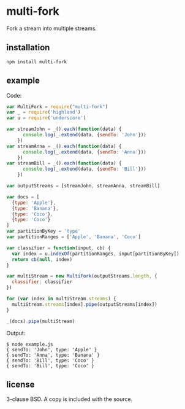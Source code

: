 # multi-fork

Fork a stream into multiple streams.

## installation

```npm install multi-fork```

## example

Code:

```javascript
var MultiFork = require("multi-fork")
var _ = require('highland')
var u = require('underscore')

var streamJohn = _().each(function(data) {
      console.log(_.extend(data, {sendTo: 'John'}))
    })
var streamAnna = _().each(function(data) {
      console.log(_.extend(data, {sendTo: 'Anna'}))
    })
var streamBill = _().each(function(data) {
      console.log(_.extend(data, {sendTo: 'Bill'}))
    })

var outputStreams = [streamJohn, streamAnna, streamBill]

var docs = [
  {type: 'Apple'},
  {type: 'Banana'},
  {type: 'Coco'},
  {type: 'Coco'}
]
var partitionByKey = 'type'
var partitionRanges = ['Apple', 'Banana', 'Coco']

var classifier = function(input, cb) {
  var index = u.indexOf(partitionRanges, input[partitionByKey])
  return cb(null, index)
}

var multiStream = new MultiFork(outputStreams.length, {
  classifier: classifier
})

for (var index in multiStream.streams) {
  multiStream.streams[index].pipe(outputStreams[index])
}

_(docs).pipe(multiStream)
```

Output:

```
$ node example.js
{ sendTo: 'John', type: 'Apple' }
{ sendTo: 'Anna', type: 'Banana' }
{ sendTo: 'Bill', type: 'Coco' }
{ sendTo: 'Bill', type: 'Coco' }
```

## license

3-clause BSD. A copy is included with the source.

